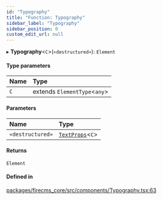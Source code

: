 ```yaml
---
id: "Typography"
title: "Function: Typography"
sidebar_label: "Typography"
sidebar_position: 0
custom_edit_url: null
---
```


▸ **Typography**\<`C`\>(`«destructured»`): `Element`

#### Type parameters

| Name | Type |
| :------ | :------ |
| `C` | extends `ElementType`\<`any`\> |

#### Parameters

| Name | Type |
| :------ | :------ |
| `«destructured»` | [`TextProps`](../types/TextProps.md)\<`C`\> |

#### Returns

`Element`

#### Defined in

[packages/firecms_core/src/components/Typography.tsx:63](https://github.com/FireCMSco/firecms/blob/d45f3739/packages/firecms_core/src/components/Typography.tsx#L63)
